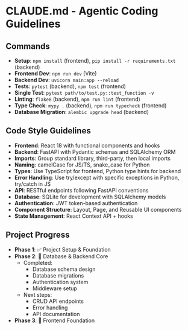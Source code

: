 # CLAUDE.md - Agentic Coding Guidelines

## Commands
- **Setup**: `npm install` (frontend), `pip install -r requirements.txt` (backend)
- **Frontend Dev**: `npm run dev` (Vite)
- **Backend Dev**: `uvicorn main:app --reload`
- **Tests**: `pytest` (backend), `npm test` (frontend)
- **Single Test**: `pytest path/to/test.py::test_function -v`
- **Linting**: `flake8` (backend), `npm run lint` (frontend)
- **Type Check**: `mypy .` (backend), `npm run typecheck` (frontend)
- **Database Migration**: `alembic upgrade head` (backend)

## Code Style Guidelines
- **Frontend**: React 18 with functional components and hooks
- **Backend**: FastAPI with Pydantic schemas and SQLAlchemy ORM
- **Imports**: Group standard library, third-party, then local imports
- **Naming**: camelCase for JS/TS, snake_case for Python
- **Types**: Use TypeScript for frontend, Python type hints for backend
- **Error Handling**: Use try/except with specific exceptions in Python, try/catch in JS
- **API**: RESTful endpoints following FastAPI conventions
- **Database**: SQLite for development with SQLAlchemy models
- **Authentication**: JWT token-based authentication
- **Component Structure**: Layout, Page, and Reusable UI components
- **State Management**: React Context API + hooks

## Project Progress
- **Phase 1**: ✅ Project Setup & Foundation
- **Phase 2**: 🔄 Database & Backend Core
  - Completed:
    - Database schema design
    - Database migrations
    - Authentication system
    - Middleware setup
  - Next steps:
    - CRUD API endpoints
    - Error handling
    - API documentation
- **Phase 3**: 📅 Frontend Foundation